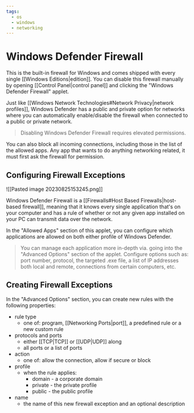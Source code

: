 ```yaml
---
tags:
  - os
  - windows
  - networking
---
```

# Windows Defender Firewall

This is the built-in firewall for Windows and comes shipped with every single [[Windows Editions|edition]]. You can disable this firewall manually by opening [[Control Panel|control panel]] and clicking the "Windows Defender Firewall" applet.

Just like [[Windows Network Technologies#Network Privacy|network profiles]], Windows Defender has a public and private option for networks where you can automatically enable/disable the firewall when connected to a public or private network.

>Disabling Windows Defender Firewall requires elevated permissions.

You can also block all incoming connections, including those in the list of the allowed apps. Any app that wants to do anything networking related, it must first ask the firewall for permission.

## Configuring Firewall Exceptions

![[Pasted image 20230825153245.png]]

Windows Defender Firewall is a [[Firewalls#Host Based Firewalls|host-based firewall]], meaning that it knows every single application that's on your computer and has a rule of whether or not any given app installed on your PC can transmit data over the network.

In the "Allowed Apps" section of this applet, you can configure which applications are allowed on both either profile of Windows Defender.

>You can manage each application more in-depth via. going into the "Advanced Options" section of the applet.
>Configure options such as: port number, protocol, the targeted .exe file, a list of IP addresses both local and remote, connections from certain computers, etc.

## Creating Firewall Exceptions

In the "Advanced Options" section, you can create new rules with the following properties:

- rule type
	- one of: program, [[Networking Ports|port]], a predefined rule or a new custom rule
- protocols and ports
	- either [[TCP|TCP]] or [[UDP|UDP]] along
	- all ports or a list of ports
- action
	- one of: allow the connection, allow if secure or block
- profile
	- when the rule applies:
		- domain - a corporate domain
		- private - the private profile
		- public - the public profile
- name
	- the name of this new firewall exception and an optional description

